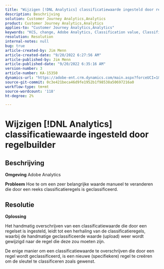 ```yaml
---
title: "Wijzigen [!DNL Analytics] classificatiewaarde ingesteld door regelbuilder"
description: Beschrijving
solution: Customer Journey Analytics,Analytics
product: Customer Journey Analytics,Analytics
applies-to: "Customer Journey Analytics,Analytics"
keywords: "KCS, change, Adobe Analytics, Classification value, Classification rule builder, manual Classification file upload"
resolution: Resolution
internal-notes: null
bug: true
article-created-by: Jim Menn
article-created-date: "9/20/2022 6:27:56 AM"
article-published-by: Jim Menn
article-published-date: "9/20/2022 6:35:16 AM"
version-number: 3
article-number: KA-15350
dynamics-url: "https://adobe-ent.crm.dynamics.com/main.aspx?forceUCI=1&pagetype=entityrecord&etn=knowledgearticle&id=9752335a-ad38-ed11-9db1-0022480866ad"
source-git-commit: 0c3e421beca46d9fe1952b1f98538a50697216a0
workflow-type: tm+mt
source-wordcount: '118'
ht-degree: 2%

---
```


# Wijzigen [!DNL Analytics] classificatiewaarde ingesteld door regelbuilder

## Beschrijving


<b>Omgeving</b>
Adobe Analytics

<b>Probleem</b>
Hoe te om een zeer belangrijke waarde manueel te veranderen die door een reeks classificatieregels is geclassificeerd.


## Resolutie


<b>Oplossing</b>

Het handmatig overschrijven van een classificatiewaarde die door een regelset is ingesteld, leidt tot een herhaling van de classificatieregels, waarbij de handmatige geclassificeerde waarde (upload) weer wordt gewijzigd naar de regel die deze zou moeten zijn.

De enige manier om een classificatiewaarde te overschrijven die door een regel wordt geclassificeerd, is een nieuwe (specifiekere) regel te creëren om de sleutel te classificeren zoals gewenst.
